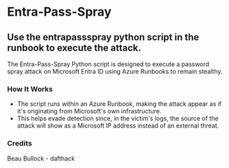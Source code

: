 # Entra-Pass-Spray

## Use the entrapassspray python script in the runbook to execute the attack.

The Entra-Pass-Spray Python script is designed to execute a password spray attack on Microsoft Entra ID using Azure Runbooks to remain stealthy.
### How It Works
- The script runs within an Azure Runbook, making the attack appear as if it's originating from Microsoft's own infrastructure.
- This helps evade detection since, in the victim's logs, the source of the attack will show as a Microsoft IP address instead of an external threat.

### Credits

Beau Bullock - dafthack
